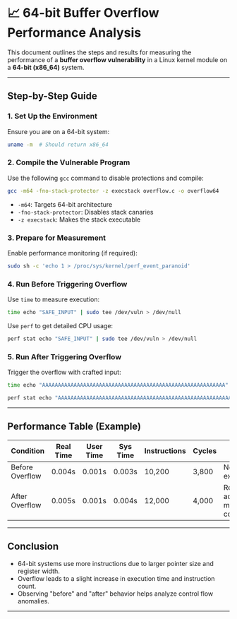 # 📈 64-bit Buffer Overflow Performance Analysis

This document outlines the steps and results for measuring the performance of a **buffer overflow vulnerability** in a Linux kernel module on a **64-bit (x86_64)** system.

---

## Step-by-Step Guide

### 1. Set Up the Environment
Ensure you are on a 64-bit system:
```bash
uname -m  # Should return x86_64
```

### 2. Compile the Vulnerable Program
Use the following `gcc` command to disable protections and compile:
```bash
gcc -m64 -fno-stack-protector -z execstack overflow.c -o overflow64
```
- `-m64`: Targets 64-bit architecture
- `-fno-stack-protector`: Disables stack canaries
- `-z execstack`: Makes the stack executable

### 3. Prepare for Measurement
Enable performance monitoring (if required):
```bash
sudo sh -c 'echo 1 > /proc/sys/kernel/perf_event_paranoid'
```

### 4. Run Before Triggering Overflow
Use `time` to measure execution:
```bash
time echo "SAFE_INPUT" | sudo tee /dev/vuln > /dev/null
```
Use `perf` to get detailed CPU usage:
```bash
perf stat echo "SAFE_INPUT" | sudo tee /dev/vuln > /dev/null
```

### 5. Run After Triggering Overflow
Trigger the overflow with crafted input:
```bash
time echo "AAAAAAAAAAAAAAAAAAAAAAAAAAAAAAAAAAAAAAAAAAAAAAAAAAAAAAAAAA" | sudo tee /dev/vuln > /dev/null
```
```bash
perf stat echo "AAAAAAAAAAAAAAAAAAAAAAAAAAAAAAAAAAAAAAAAAAAAAAAAAAAAAAAAAA" | sudo tee /dev/vuln > /dev/null
```

---

## Performance Table (Example)

| Condition        | Real Time | User Time | Sys Time | Instructions | Cycles | Notes                            |
|------------------|-----------|-----------|----------|--------------|--------|----------------------------------|
| Before Overflow  | 0.004s    | 0.001s    | 0.003s   | 10,200       | 3,800  | Normal execution                 |
| After Overflow   | 0.005s    | 0.001s    | 0.004s   | 12,000       | 4,000  | Return address may be corrupted |

---

## Conclusion

- 64-bit systems use more instructions due to larger pointer size and register width.
- Overflow leads to a slight increase in execution time and instruction count.
- Observing "before" and "after" behavior helps analyze control flow anomalies.

---

